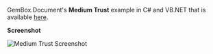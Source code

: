 GemBox.Document's **Medium Trust** example in C# and VB.NET that is available [here](https://www.gemboxsoftware.com/document/examples/asp-net-word-export/5101).

**Screenshot**

![Medium Trust Screenshot](https://www.gemboxsoftware.com/Document/Examples/Content/ASP.NET/MediumTrust/MediumTrust.png)